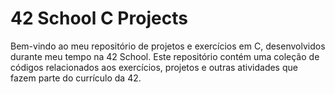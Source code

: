 # 42 School C Projects
Bem-vindo ao meu repositório de projetos e exercícios em C, desenvolvidos durante meu tempo na 42 School.
Este repositório contém uma coleção de códigos relacionados aos exercícios, projetos e outras atividades que fazem parte do currículo da 42.
